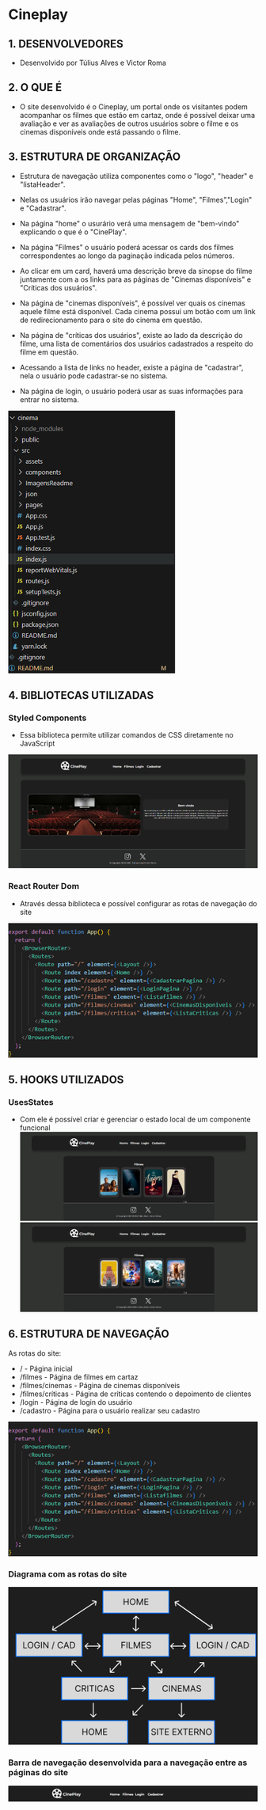 # Cineplay

## 1. DESENVOLVEDORES

- Desenvolvido por Túlius Alves e Victor Roma

## 2. O QUE É

- O site desenvolvido é o Cineplay, um portal onde os visitantes podem acompanhar os filmes que estão em cartaz, onde é possível deixar uma avaliação e ver as avaliações de outros usuários sobre o filme e os cinemas disponíveis onde está passando o filme.

## 3. ESTRUTURA DE ORGANIZAÇÃO

* Estrutura de navegação utiliza componentes como o "logo", "header" e "listaHeader".

* Nelas os usuários irão navegar pelas páginas "Home", "Filmes”,"Login" e "Cadastrar".

* Na página "home" o usurário verá uma mensagem de "bem-vindo" explicando o que é o "CinePlay".

* Na página "Filmes" o usuário poderá acessar os cards dos filmes correspondentes ao longo da paginação indicada pelos números.

* Ao clicar em um card, haverá uma descrição breve da sinopse do filme juntamente com a os links para as páginas de "Cinemas disponíveis" e "Críticas dos usuários".

* Na página de "cinemas disponíveis", é possível ver quais os cinemas aquele filme está disponível. Cada cinema possuí um botão com um link de redirecionamento para o site do cinema em questão.

* Na página de "críticas dos usuários", existe ao lado da descrição do filme, uma lista de comentários dos usuários cadastrados a respeito do filme em questão.

* Acessando a lista de links no header, existe a página de "cadastrar", nela o usuário pode cadastrar-se no sistema.

* Na página de login, o usuário poderá usar as suas informações para entrar no sistema.

![Organziação das pastas](cinema\src\ImagensReadme\Organização.png)

## 4. BIBLIOTECAS UTILIZADAS

### Styled Components
- Essa biblioteca permite utilizar comandos de CSS diretamente no JavaScript 

![Homepage](cinema\src\ImagensReadme\HomePage.png)

### React Router Dom
- Através dessa biblioteca e possível configurar as rotas de navegação do site 

![Rotas do site](cinema\src\ImagensReadme\RotasDoSite.png)

## 5. HOOKS UTILIZADOS

### UsesStates
- Com ele é possível criar e gerenciar o estado local de um componente funcional 
![Aba 1 de filmes](cinema\src\ImagensReadme\FilmesAba1.png)
![Aba 2 de filmes](cinema\src\ImagensReadme\FilmesAba2.png)

## 6. ESTRUTURA DE NAVEGAÇÃO

As rotas do site: 

- / - Página inicial 
- /filmes - Página de filmes em cartaz
- /filmes/cinemas - Página de cinemas disponíveis
- /filmes/críticas - Página de críticas contendo o depoimento de clientes
- /login - Página de login do usuário
- /cadastro - Página para o usuário realizar seu cadastro

![Rotas do site](cinema\src\ImagensReadme\RotasDoSite.png)

### Diagrama com as rotas do site

![Rotas dos site](cinema\src\ImagensReadme\DiagramaDeRotas.png)

### Barra de navegação desenvolvida para a navegação entre as páginas do site

![Barra de navegação](cinema/src/ImagensReadme/Navbar.png)	
